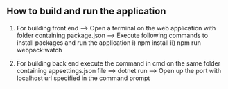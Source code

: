 ## How to build and run the application
1) For building front end
--> Open a terminal on the web application with folder containing package.json
--> Execute following commands to install packages and run the application
	i) npm install
	ii) npm run webpack:watch

2) For building back end execute the command in cmd on the same folder containing appsettings.json file ==> dotnet run 
--> Open up the port with localhost url specified in the command prompt	
